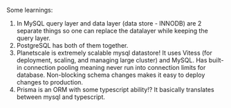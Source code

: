 Some learnings:

1. In MySQL query layer and data layer (data store - INNODB) are 2 separate things so one can replace the datalayer while keeping the query layer.
2. PostgreSQL has both of them together.
3. Planetscale is extremely scalable mysql datastore! It uses Vitess (for deployment, scaling, and managing large cluster) and MySQL. Has built-in connection pooling meaning never run into connection limits for database. Non-blocking schema changes makes it easy to deploy changes to production.
4. Prisma is an ORM with some typescript ability!? It basically translates between mysql and typescript.

